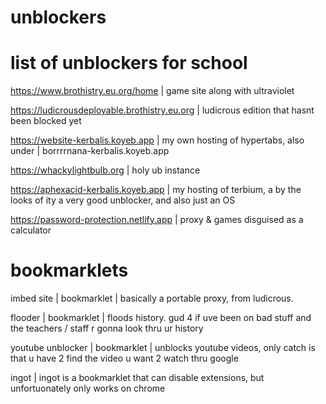 # unblockers
# list of unblockers for school


https://www.brothistry.eu.org/home |
game site along with ultraviolet


https://ludicrousdeployable.brothistry.eu.org |
ludicrous edition that hasnt been blocked yet



https://website-kerbalis.koyeb.app |
my own hosting of hypertabs, also under | 
borrrrnana-kerbalis.koyeb.app




https://whackylightbulb.org |
holy ub instance



https://aphexacid-kerbalis.koyeb.app |
my hosting of terbium, a by the looks of ity
a very good unblocker, and also just an OS



https://password-protection.netlify.app |
proxy & games disguised as a calculator



# bookmarklets

imbed site |
bookmarklet |
basically a portable proxy, from ludicrous.



flooder |
bookmarklet |
floods history. gud 4 if uve been on bad stuff and the teachers / staff r gonna look thru ur history



youtube unblocker |
bookmarklet |
unblocks youtube videos,  only catch is that u have 2 find the video u want 2 watch thru google




ingot |
ingot is a bookmarklet that can disable extensions, but unfortuonately only works on chrome
